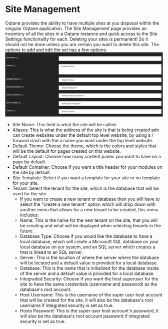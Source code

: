 # Site Management

Oqtane provides the ability to have multiple sites at you disposal within the singular Oqtane application\. The Site Management page provides an inventory of all the sites in a Oqtane instance and quick access to the Site Settings functionality for each\. Deleting your sites is permanent\! So it should not be done unless you are certain you want to delete this site\. The options to add and edit the set has a few options:
![siteManagemnt](siteManagement.png)
* Site Name: This field is what the site will be called\.
* Aliases: This is what the address of the site is that is being created adn can create websites under the default top level website, by using a / forward slash with the a name you want under the top level website\.
* Default Theme: Choose the theme, which is the colors and styles that will be the default for pages created on this website\.
* Default Layout: Choose how many content panes you want to have on a page by default\.
* Default Container: Choose if you want a title header for your modules on the site by default\.
* Site Template: Select if you want a template for your site or no template for your site\.
* Tenant: Select the tenant for the site, which is the database that will be used for the site\.
    * If you want to create a new tenant or database then you will have to select the "create a new tenant" option which will drop down with another menu that allows for a new tenant to be created, this menu includes:
    * Name: This is the name for the new tenant on the site, that you will be creating and what will be displayed when selecting tenants in the future\.
    * Database Type: Choose if you would like the database to have a local database, which will create a Microsoft SQL database on your local database on yur system, and an SQL server which creates a that is linked to an SQL server\.
    * Server: This is the location of where the server where the database will be located and a default value is provided for a local database\.
    * Database: This is the name that is initialized for the database inside of the server and a default value is provided for a local database\.
    * Integraded Security: Choose if you want the host superuser for the site to have the same credentials \(username and password\) as the database's root account\.
    * Host Username: This is the username of the super user host account that will be created for the site, it will also be the database's root username if integrated security is set as true\.
    * Hosts Password: This is the super user host account's password, it will also be the database's root account password if integrated security is set as true\.
    